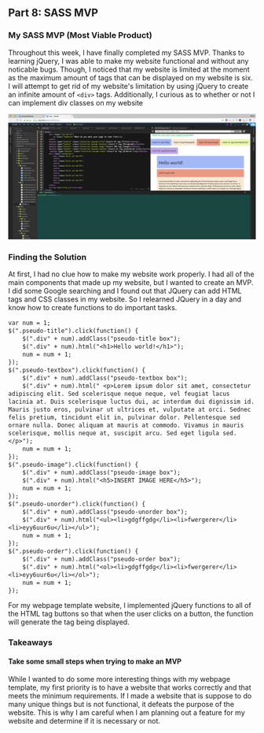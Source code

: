 ## Part 8: SASS MVP

### My SASS MVP (Most Viable Product)

Throughout this week, I have finally completed my SASS MVP. Thanks to learning jQuery, I was able to make my website functional and without 
any noticable bugs. Though, I noticed that my website is limited at the moment as the maximum amount of tags that can be displayed on my website is six.
I will attempt to get rid of my website's limitation by using jQuery to create an infinite amount of `<div>` tags. Additionally, I curious as to whether or not
I can implement div classes on my website

![My MVP](../images/MVP.png)

### Finding the Solution

At first, I had no clue how to make my website work properly. I had all of the main components that made up my website, but I wanted to create an MVP. 
I did some Google searching and I found out that JQuery can add HTML tags and CSS classes in my website. So I relearned JQuery in a day and know how to create functions to do
important tasks.
```JS
var num = 1;
$(".pseudo-title").click(function() {
    $(".div" + num).addClass("pseudo-title box");
    $(".div" + num).html("<h1>Hello world!</h1>");
    num = num + 1;
});
$(".pseudo-textbox").click(function() {
    $(".div" + num).addClass("pseudo-textbox box");
    $(".div" + num).html(" <p>Lorem ipsum dolor sit amet, consectetur adipiscing elit. Sed scelerisque neque neque, vel feugiat lacus lacinia at. Duis scelerisque luctus dui, ac interdum dui dignissim id. Mauris justo eros, pulvinar ut ultrices et, vulputate at orci. Sednec felis pretium, tincidunt elit in, pulvinar dolor. Pellentesque sed ornare nulla. Donec aliquam at mauris at commodo. Vivamus in mauris scelerisque, mollis neque at, suscipit arcu. Sed eget ligula sed.</p>");
    num = num + 1;
});
$(".pseudo-image").click(function() {
    $(".div" + num).addClass("pseudo-image box");
    $(".div" + num).html("<h5>INSERT IMAGE HERE</h5>");
    num = num + 1;
});
$(".pseudo-unorder").click(function() {
    $(".div" + num).addClass("pseudo-unorder box");
    $(".div" + num).html("<ul><li>gdgffgdg</li><li>fwergerer</li><li>eyy6uur6u</li></ul>");
    num = num + 1;
});
$(".pseudo-order").click(function() {
    $(".div" + num).addClass("pseudo-order box");
    $(".div" + num).html("<ol><li>gdgffgdg</li><li>fwergerer</li><li>eyy6uur6u</li></ol>");
    num = num + 1;
});
```
For my webpage template website, I implemented jQuery functions to all of the HTML tag buttons so that when the user clicks on a button, the function will
generate the tag being displayed.

### Takeaways

#### Take some small steps when trying to make an MVP
While I wanted to do some more interesting things with my webpage template, my first priority is to have a website that works correctly 
and that meets the minimum requirements. If I made a website that is suppose to do many unique things but is not functional, it defeats the purpose of the website.
This is why I am careful when I am planning out a feature for my website and determine if it is necessary or not.